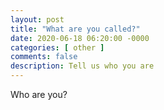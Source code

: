 ```yaml
---
layout: post
title: "What are you called?"
date: 2020-06-18 06:20:00 -0000
categories: [ other ]
comments: false
description: Tell us who you are
---
```

Who are you?
